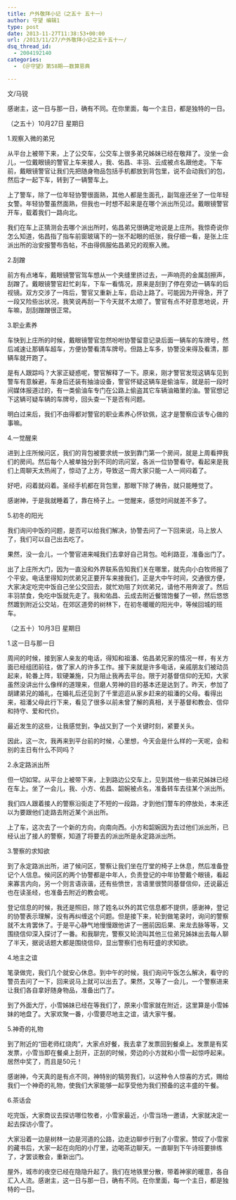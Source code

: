 ```yaml
---
title: 户外敬拜小记（之五十 五十一）
author: 守望 编辑1
type: post
date: 2013-11-27T11:38:53+00:00
url: /2013/11/27/户外敬拜小记之五十五十一/
dsq_thread_id:
  - 2004192140
categories:
  - 《＠守望》第58期——数算恩典

---
```

文/马锐

感谢主，这一日与那一日，确有不同。在你里面，每一个主日，都是独特的一日。<!--more-->

（之五十）10月27日 星期日

1.观察入微的弟兄
  
从平台上被带下来，上了公交车，公交车上很多弟兄姊妹已经在敬拜了。没坐一会儿，一位戴眼镜的警官上车来接人，我、佑昌、丰羽、云成被点名跟他走。下车前，戴眼镜警官让我们先把随身物品包括手机都放到背包里，说不会动我们的包，然后才一起下车，转到了一辆警车上。
  
上了警车，除了一位年轻协警很面熟，其他人都是生面孔，副驾座还坐了一位年轻女警。年轻协警虽然面熟，但我也一时想不起来是在哪个派出所见过。戴眼镜警官开车，载着我们一路向北。
  
我们在车上正猜测会去哪个派出所时，佑昌弟兄很确定地说是上庄所。我惊奇说你怎么知道，佑昌指了指车前窗玻璃下的一张不起眼的纸张，我仔细一看，是张上庄派出所的治安报警布告帖，不由得佩服佑昌弟兄的观察入微。

2.刮蹭
  
前方有点堵车，戴眼镜警官驾车想从一个夹缝里挤过去，一声响亮的金属刮擦声，刮蹭了。戴眼镜警官赶忙刹车，下车一看情况，原来是刮到了停在旁边一辆车的后视镜。双方交涉了一阵后，警官又重新上车，启动上路了。可能因为开得急，开了一段又险些出状况，我笑说再刮一下今天就不太顺了。警官有点不好意思地说，开车嘛，刮刮蹭蹭很正常。

3.职业素养
  
车快到上庄所的时候，戴眼镜警官忽然吩咐协警留意记录后面一辆车的车牌号，然后减速让那辆车超车，方便协警看清车牌号。但路上车多，协警没来得及看清，那辆车就开跑了。
  
是有人跟踪吗？大家正疑惑呢，警官解释了一下。原来，刚才警官发现这辆车见到警车有意躲避，车身后还装有抽油设备，警官怀疑这辆车是偷油车，就是前一段时间媒体报道过的，有一类偷油车专门在公路上偷盗其它车辆油箱里的油。警官想记下这辆可疑车辆的车牌号，回头查一下是否有问题。
  
明白过来后，我们不由得都对警官的职业素养心怀钦佩，这才是警察应该专心做的事嘛。

4.一觉醒来
  
进到上庄所候问区，我们的背包被要求统一放到靠门第一个房间，就是上周看押我们的房间。然后每个人被单独分到不同的讯问室，各派一位协警看守。看起来是我们上周聊天太热闹了，惊动了上方，导致这一周大家只能一人一间闷着了。
  
好吧，闷着就闷着。圣经手机都在背包里，那眼下除了祷告，就只能睡觉了。
  
感谢神，于是我就睡着了，靠在椅子上。一觉醒来，感觉时间就差不多了。

5.初冬的阳光
  
我们询问中饭的问题，是否可以给我们解决，协警去问了一下回来说，马上放人了，我们可以自己出去吃了。
  
果然，没一会儿，一个警官进来喊我们去拿好自己背包。哈利路亚，准备出门了。
  
出了上庄所大门，因为一直没和外界联系告知我们关在哪里，就先向小白牧师报了个平安。电话里得知刘优弟兄正要开车来接我们，正是大中午时间，交通很方便，大家决定吃完中饭自己坐公交回去，就忙劝阻了刘优弟兄，请他不用奔波了。然后丰羽禁食，免吃中饭就先走了。我和佑昌、云成去附近餐馆饱餐了一顿，然后悠悠然踱到附近公交站，在郊区道旁的树林下，在初冬暖暖的阳光中，等候回城的班车。

（之五十）10月3日 星期日

1.这一日与那一日
  
周间的时候，接到家人亲友的电话，得知和祖潘、佑昌弟兄家的情况一样，有关方面已经组团前往，做了家人的许多工作。接下来就是许多电话，亲戚朋友们被动员起来，轮番上阵，软硬兼施，只为阻止我再去平台。限于对基督信仰的无知，大家虽然没讲出什么像样的道理来，但磨人劳神的目的基本还是达到了。昨天，参加了胡建弟兄的婚礼，在婚礼后还见到了千里迢迢从家乡赶来的祖潘的父母。看得出来，祖潘父母此行下来，看见了很多以前未曾了解的真相，关于基督和教会、信仰和持守、爱和代价。
  
最近发生的这些，让我感觉到，争战又到了一个关键时刻，紧要关头。
  
因此，这一次，我再来到平台前的时候，心里想，今天会是什么样的一天呢，会和别的主日有什么不同吗？

2.永定路派出所
  
但一切如常。从平台上被带下来，上到路边公交车上，见到其他一些弟兄姊妹已经在车上。坐了一会儿，我、小方、佑昌、韶婉被点名，准备转车去往某个派出所。
  
我们四人跟着接人的警察沿街走了不短的一段路，才到他们警车的停放处，本来还以为要跟他们走路去附近某个派出所。
  
上了车，这次去了一个新的方向，向南向西。小方和韶婉因为去过他们派出所，已经认出了接人的警察，知道了将要去的派出所是永定路派出所。

3.警察的求知欲
  
到了永定路派出所，进了候问区，警察让我们坐在厅堂的椅子上休息，然后准备登记个人信息。候问区的两个协警都是中年人，负责登记的中年协警戴个眼镜，看起来寡言内向，另一个则言语诙谐，还有些愤世，言语里很赞同基督信仰，还说最近也在读圣经，也准备去附近的教会呢。
  
登记信息的时候，我还是照旧，除了姓名以外的其它信息都不提供，感谢神，登记的协警表示理解，没有再纠缠这个问题。但是接下来，轮到做笔录时，询问的警察就不太肯罢休了。于是平心静气地慢慢跟他讲了一圈前因后果、来龙去脉等等，又围绕信仰深入探讨了一番。和我聊完，警察又轮流叫其他三位弟兄姊妹出去每人聊了半天，据说话题大都是围绕信仰，显出警察们也有旺盛的求知欲。

4.地主之谊
  
笔录做完，我们几个就安心休息。到中午的时候，我们询问午饭怎么解决，看守的警员去问了一下，回来说马上就可以出去了。果然，又等了一会儿，一个警察进来让我们各自拿好随身物品，准备出门了。
  
到了外面大厅，小雪姊妹已经在等我们了，原来小雪家就在附近，这里算是小雪姊妹的地盘了。大家欢聚一番，小雪要尽地主之谊，请大家午餐。

5.神奇的礼物
  
到了附近的“田老师红烧肉”，大家点好餐，我去拿了发票回到餐桌上。发票是有奖发票，小雪当即在餐桌上刮开，正刮的时候，旁边的小方就和小雪一起惊呼起来。居然中奖了，而且是50元！
  
感谢神，今天真的是有点不同，神特别的犒劳我们，以这种令人惊喜的方式，赐给我们一个神奇的礼物，使我们大家能够一起享受他为我们预备的这丰盛的午餐。

6.茶话会
  
吃完饭，大家商议去探访哪位牧者，小雪家最近，小雪当场一邀请，大家就决定一起去探访小雪了。
  
大家沿着一边是树林一边是河道的公路，边走边聊步行到了小雪家。赞叹了小雪家的藏书后，大家一起在向阳的小厅里，边喝茶边聊天。一直聊到下午诗班要排练了，才罢谈散会，重新出门。
  
屋外，城市的夜空已经在隐隐升起了。我们在地铁里分散，带着神家的暖意，各自汇入人流。感谢主，这一日与那一日，确有不同。在你里面，每一个主日，都是独特的一日。